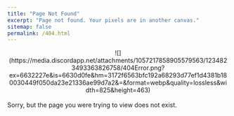 ```yaml
---
title: "Page Not Found"
excerpt: "Page not found. Your pixels are in another canvas."
sitemap: false
permalink: /404.html
---
```



<center>![](https://media.discordapp.net/attachments/1057217858905579563/1234823493363826758/404Error.png?ex=6632227e&is=6630d0fe&hm=3172f6563bfc192a68293d77ef1d4381b180030449f050da23e21336ae99d7a2&=&format=webp&quality=lossless&width=825&height=463)</center><br/>
Sorry, but the page you were trying to view does not exist.
